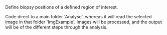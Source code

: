 Define biopsy positions of a defined region of interest.

Code direct to a main folder 'Analyse', whereas it will read the selected image in that folder 'ImgExample'.
Images will be processed, and the output will be of the different steps through the analysis.
